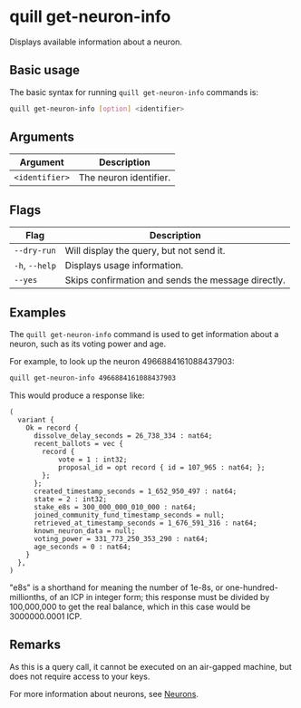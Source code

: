 # quill get-neuron-info

Displays available information about a neuron.

## Basic usage

The basic syntax for running `quill get-neuron-info` commands is:

``` bash
quill get-neuron-info [option] <identifier>
```

## Arguments

| Argument       | Description            |
|----------------|------------------------|
| `<identifier>` | The neuron identifier. |

## Flags

| Flag           | Description                                        |
|----------------|----------------------------------------------------|
| `--dry-run`    | Will display the query, but not send it.           |
| `-h`, `--help` | Displays usage information.                        |
| `--yes`        | Skips confirmation and sends the message directly. |

## Examples

The `quill get-neuron-info` command is used to get information about a neuron, such as its voting power and age.

For example, to look up the neuron 4966884161088437903:

```sh
quill get-neuron-info 4966884161088437903
```

This would produce a response like:

```candid
(
  variant {
    Ok = record {
      dissolve_delay_seconds = 26_738_334 : nat64;
      recent_ballots = vec {
        record {
            vote = 1 : int32;
            proposal_id = opt record { id = 107_965 : nat64; };
        };
      };
      created_timestamp_seconds = 1_652_950_497 : nat64;
      state = 2 : int32;
      stake_e8s = 300_000_000_010_000 : nat64;
      joined_community_fund_timestamp_seconds = null;
      retrieved_at_timestamp_seconds = 1_676_591_316 : nat64;
      known_neuron_data = null;
      voting_power = 331_773_250_353_290 : nat64;
      age_seconds = 0 : nat64;
    }
  },
)
```

"e8s" is a shorthand for meaning the number of 1e-8s, or one-hundred-millionths, of an ICP in integer form; this response must be divided by 100,000,000 to get the real balance, which in this case would be 3000000.0001 ICP.

## Remarks

As this is a query call, it cannot be executed on an air-gapped machine, but does not require access to your keys.

For more information about neurons, see [Neurons].

[Neurons]: https://internetcomputer.org/docs/current/tokenomics/nns/nns-intro#neurons
